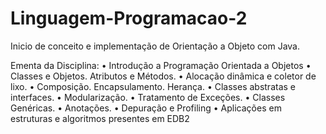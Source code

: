 # Linguagem-Programacao-2
Inicio de conceito e implementação de Orientação a Objeto com Java.

Ementa da Disciplina:
• Introdução a Programação Orientada a Objetos
• Classes e Objetos. Atributos e Métodos.
• Alocação dinâmica e coletor de lixo.
• Composição. Encapsulamento. Herança.
• Classes abstratas e interfaces.
• Modularização.
• Tratamento de Exceções.
• Classes Genéricas.
• Anotações.
• Depuração e Profiling
• Aplicações em estruturas e algoritmos presentes em EDB2
